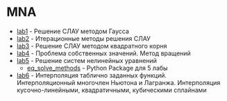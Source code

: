 # MNA
- [lab1](https://github.com/SingularityUrBrain/MNA/tree/master/lab1) - Решение СЛАУ методом Гаусса
- [lab2](https://github.com/SingularityUrBrain/MNA/tree/master/lab2) - Итерационные методы решения СЛАУ
- [lab3](https://github.com/SingularityUrBrain/MNA/tree/master/lab3) - Решение СЛАУ методом квадратного корня
- [lab4](https://github.com/SingularityUrBrain/MNA/tree/master/lab4) - Проблема собственных значений. Метод вращений
- [lab5](https://github.com/SingularityUrBrain/MNA/tree/master/lab5) - Решение систем нелинейных уравнений
  - [eq_solve_methods](https://github.com/SingularityUrBrain/MNA/tree/master/eq_solve_methods) - Python Package для 5 лабы
- [lab6](https://github.com/SingularityUrBrain/MNA/tree/master/lab6) - Интерполяция таблично заданных функций. Интерполяционный многочлен Ньютона и Лагранжа. Интерполяция кусочно-линейными, квадратичными, кубическими сплайнами
